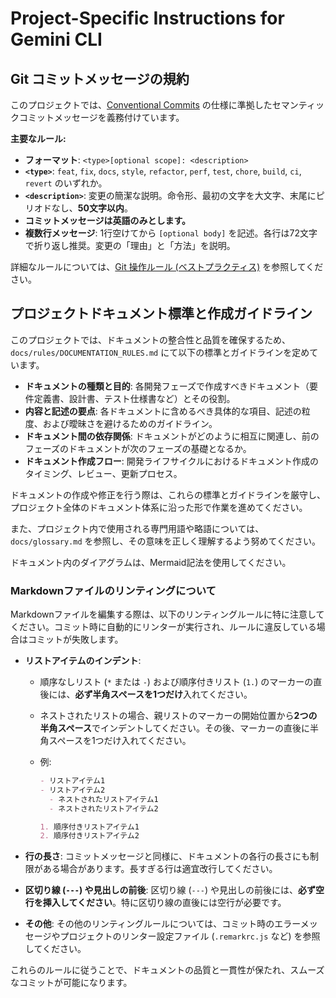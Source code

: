 # Project-Specific Instructions for Gemini CLI

<!-- Add any project-specific instructions or context here. -->

## Git コミットメッセージの規約

このプロジェクトでは、[Conventional Commits](https://www.conventionalcommits.org/en/v1.0.0/)
の仕様に準拠したセマンティックコミットメッセージを義務付けています。

**主要なルール:**

- **フォーマット**: `<type>[optional scope]: <description>`
- **`<type>`**: `feat`, `fix`, `docs`, `style`, `refactor`, `perf`, `test`,
  `chore`, `build`, `ci`, `revert` のいずれか。
- **`<description>`**: 変更の簡潔な説明。命令形、最初の文字を大文字、末尾にピリオドなし、**50文字以内**。
- **コミットメッセージは英語のみとします。**
- **複数行メッセージ**: 1行空けてから `[optional body]`
  を記述。各行は72文字で折り返し推奨。変更の「理由」と「方法」を説明。

詳細なルールについては、[Git 操作ルール (ベストプラクティス)](./docs/rules/GIT_RULES.md)
を参照してください。

## プロジェクトドキュメント標準と作成ガイドライン

このプロジェクトでは、ドキュメントの整合性と品質を確保するため、`docs/rules/DOCUMENTATION_RULES.md`
にて以下の標準とガイドラインを定めています。

- **ドキュメントの種類と目的**: 各開発フェーズで作成すべきドキュメント（要件定義書、設計書、テスト仕様書など）とその役割。
- **内容と記述の要点**: 各ドキュメントに含めるべき具体的な項目、記述の粒度、および曖昧さを避けるためのガイドライン。
- **ドキュメント間の依存関係**: ドキュメントがどのように相互に関連し、前のフェーズのドキュメントが次のフェーズの基礎となるか。
- **ドキュメント作成フロー**: 開発ライフサイクルにおけるドキュメント作成のタイミング、レビュー、更新プロセス。

ドキュメントの作成や修正を行う際は、これらの標準とガイドラインを厳守し、プロジェクト全体のドキュメント体系に沿った形で作業を進めてください。

また、プロジェクト内で使用される専門用語や略語については、`docs/glossary.md`
を参照し、その意味を正しく理解するよう努めてください。

ドキュメント内のダイアグラムは、Mermaid記法を使用してください。

### Markdownファイルのリンティングについて

Markdownファイルを編集する際は、以下のリンティングルールに特に注意してください。コミット時に自動的にリンターが実行され、ルールに違反している場合はコミットが失敗します。

- **リストアイテムのインデント**:
  - 順序なしリスト (`*` または
    `-`) および順序付きリスト (`1.`) のマーカーの直後には、**必ず半角スペースを1つだけ**入れてください。
  - ネストされたリストの場合、親リストのマーカーの開始位置から**2つの半角スペース**でインデントしてください。その後、マーカーの直後に半角スペースを1つだけ入れてください。
  - 例:

    ```markdown
    - リストアイテム1
    - リストアイテム2
      - ネストされたリストアイテム1
      - ネストされたリストアイテム2

    1. 順序付きリストアイテム1
    2. 順序付きリストアイテム2
    ```

- **行の長さ**: コミットメッセージと同様に、ドキュメントの各行の長さにも制限がある場合があります。長すぎる行は適宜改行してください。
- **区切り線 (`---`) や見出しの前後**: 区切り線 (`---`) や見出しの前後には、**必ず空行を挿入してください**。特に区切り線の直後には空行が必要です。
- **その他**: その他のリンティングルールについては、コミット時のエラーメッセージやプロジェクトのリンター設定ファイル (`.remarkrc.js`
  など) を参照してください。

これらのルールに従うことで、ドキュメントの品質と一貫性が保たれ、スムーズなコミットが可能になります。
